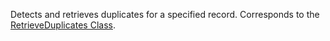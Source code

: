 Detects and retrieves duplicates for a specified record.
Corresponds to the [RetrieveDuplicates Class](https://msdn.microsoft.com/library/microsoft.crm.sdk.messages.retrieveduplicatesrequest.aspx).
